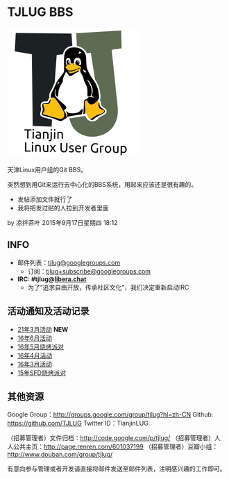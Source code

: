 TJLUG BBS
=========

<img src="./img/tjlugLogo_300x300.png" alt="TJLUG LOGO" />

天津Linux用户组的Git BBS。

突然想到用Git来运行去中心化的BBS系统，用起来应该还是很有趣的。

* 发帖添加文件就行了
* 我将把发过贴的人拉到开发者里面

by 凉拌茶叶 2015年9月17日星期四 18:12

INFO
----

* 邮件列表：tjlug@googlegroups.com
	- 订阅：tjlug+subscribe@googlegroups.com
* **IRC: #tjlug@[libera.chat](https://libera.chat/)**
  - 为了“追求自由开放，传承社区文化”，我们决定重新启动IRC

活动通知及活动记录
------------------

* [21年3月活动](21年3月活动.md) **NEW**
* [16年6月活动](16年6月活动.md)
* [16年5月烧烤派对](16年5月活动.md)
* [16年4月活动](16年4月活动.md)
* [16年3月活动](16年3月活动.md)
* [15年SFD烧烤派对](15年SFD烧烤派对.md)


其他资源
--------

Google Group：http://groups.google.com/group/tjlug?hl=zh-CN
Github: https://github.com/TJLUG
Twitter ID：TianjinLUG

（招募管理者）文件归档：http://code.google.com/p/tjlug/
（招募管理者）人人公共主页：http://page.renren.com/601037199
（招募管理者）豆瓣小组：http://www.douban.com/group/tjlug/

有意向参与管理或者开发请直接将邮件发送至邮件列表，注明感兴趣的工作即可。
